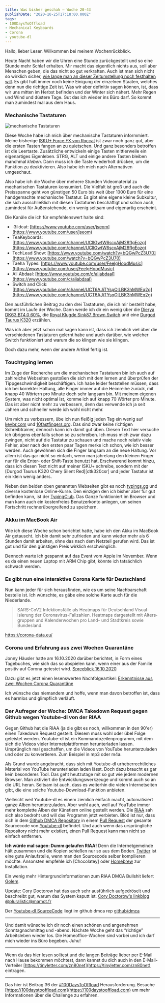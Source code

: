 ```yaml
---
title: Was bisher geschah – Woche 20-43
publishDate: "2020-10-25T17:18:00.000Z"
tags:
- 100DaysToOffload
- Mechanical Keyboards
- Corona
- youtube-dl
---
```


Hallo, lieber Leser. Willkommen bei meinem Wochenrückblick.

Heute Nacht haben wir die Uhren eine Stunde zurückgestellt und so eine Stunde mehr Schlaf erhalten. Mir macht das eigentlich nichts aus, soll aber Menschen geben, die das nicht so gut verkraften. Auch ist man sich nicht so wirklich sicher, [wie lange man an dieser Zeitumstellung noch festhalten will](https://www.tagesschau.de/inland/eu-zeitumstellung-111.html). Es gibt halt immer noch keine Einigung der einzelnen Staaten, welches denn nun die richtige Zeit ist. Was wir aber definitiv sagen können, ist, dass wir uns mitten im Herbst befinden und der Winter sich nähert. Mehr Regen und Wind und düstere Tage. Gut das ich wieder ins Büro darf. So kommt man zumindest mal aus dem Haus.

<!--more-->

### Mechanische Tastaturen

![mechanische Tastaturen](/images/2020-10-keyboard-uebersicht.jpg)

Diese Woche habe ich mich über mechanische Tastaturen informmiert. Meine bisherige [ISKU+ Force FX von Roccat](https://www.amazon.de/Tastatur-Layout-drucksensitiver-Tastenzone-RGB-Tastenbeleuchtung/dp/B01MY497MY) ist zwar noch ganz gut, aber die ersten Tasten fangen an zu quietschen. Und ganz besonders betroffen ist die Leertaste. Zusätzliche entwickeln einige Tasten mittlerweile ein eigenartiges Eigenleben. STRG, ALT und einige andere Tasten bleiben manchmal *kleben*. Dann muss ich die Taste wiederholt drücken, um die Funktion zu deaktivieren. Also habe ich mich nach Alternativen umgeschaut.

Also habe ich die Woche über mehrere Stunden Videomaterial zu mechanischen Tastaturen konsumiert. Die Vielfalt ist groß und auch die Preisspanne geht von günstigen 50 Euro bis weit über 1000 Euro für eine handgemachte mechanische Tastatur. Es gibt eine eigene kleine Subkultur, die sich ausschließlich mit diesen Tastaturen beschäftigt und schon auch, zumindest für Außenstehende, ein wenig seltsam und eigenartig erscheint.

Die Kanäle die ich für empfehlenswert halte sind:

- :3ildcat: [https://www.youtube.com/user/jseom](https://www.youtube.com/user/jseom)
- TeaKeyboards: [https://www.youtube.com/channel/UCllGwtW6scxAjM28fIgEozg](https://www.youtube.com/channel/UCllGwtW6scxAjM28fIgEozg)
- TechLead Show: [https://www.youtube.com/watch?v=bQGwPcZ3U70](https://www.youtube.com/watch?v=bQGwPcZ3U70)
- Taeha Types: [https://www.youtube.com/user/FeelgHoodMusic](https://www.youtube.com/user/FeelgHoodMusic)
- Ali Abdaal: [https://www.youtube.com/c/aliabdaal](https://www.youtube.com/c/aliabdaal)
- Switch and Click: [https://www.youtube.com/channel/UCT6AJiTYspOILBK3hMWEq2g](https://www.youtube.com/channel/UCT6AJiTYspOILBK3hMWEq2g)

Den ausführlichen Beitrag zu den drei Tastaturen, die ich mir bestellt habe, kommt im Laufe der Woche. Dann werde ich dir ein wenig über die [Dierya DK63 BT4.0 60%](https://www.amazon.de/gp/product/B083Z6PXXS?psc=1), die [Royal Klugde Sink87 Brown Switch](https://www.amazon.de/gp/product/B07GSWT56W?psc=1) und eine [Durgod Taurus K320](https://www.amazon.de/gp/product/B088DYXFRL?psc=1) erzählen.

Was ich aber jetzt schon mal sagen kann ist, dass ich ziemlich viel über die verschiedenen Tastaturen gelernt habe und auch darüber, wie welcher Switch funktioniert und warum die so klingen wie sie klingen.

Doch dazu mehr, wenn der andere Artikel fertig ist.

### Touchtyping lernen

Im Zuge der Recherche um die mechanischen Tastaturen bin ich auch auf zahlreiche Webseiten gestoßen die sich mit dem lernen und überprüfen der Tippgeschwindigkeit beschäftigen. Ich habe leider feststellen müssen, dass ich bei korrekter Haltung, alle Finger immer auf die Heimreihe zurück, mit knapp 40 Wörtern pro Minute doch sehr langsam bin. Mit meinem eigenen System, was nicht optimal ist, komme ich auf knapp 70 Wörter pro Minute. Das ist aber nicht mehr zu verbessern, denn das verwende ich ja seit Jahren und schneller werde ich wohl nicht mehr.

Um mich zu verbessern, übe ich nun fleißig jeden Tag ein wenig auf [keybr.com](https://keybr.com) und [10fastfingers.org](https://10fastfingers.com/). Das sind zwar keine richtigen Schreibtrainer, dennoch kann ich damit gut üben. Diesen Text hier versuche ich übrigens ebenfalls schon so zu schreiben. Ich muss mich zwar dazu zwingen, nicht auf die Tastatur zu schauen und mache noch relativ viele Fehler, aber nach den ersten paar Tagen merke ich schon, wie ich besser werden. Auch gewöhnen sich die Finger langsam an die neue Haltung. Vor allem ist das gar nicht so einfach, wenn man jahrelang den kleinen Finger nur für die Enter- oder Shift-Taste benutzt hat. Erschwerend kommt hinzu, dass ich diesen Text nicht auf meiner ISKU+ schreibe, sondern mit der [Durgod Taurus K320 Chery Silent Red][dtk320csr] und jeder Tastatur ist ein klein wenig anders.

Neben den beiden oben genannten Webseiten gibt es noch [typings.gg](https://typings.gg/) und diverse kostenlose Online-Kurse. Den einzigen den ich bisher aber für gut befinden kann, ist der [TypingClub](https://www.typingclub.com/). Das Ganze funktioniert im Browser und man kann auch ein kostenfreies Benutzerkonto anlegen, um seinen Fortschritt rechnerübergreifend zu speichern.

### Akku im MacBook Air

Wie ich diese Woche schon berichtet hatte, habe ich den Akku im MacBook Air getauscht. Ich bin damit sehr zufrieden und kann wieder mehr als 6 Stunden damit arbeiten, ohne das nach dem Netzteil gerufen wird. Das ist gut und für den günstigen Preis wirklich erschwinglich.

Dennoch warte ich gespannt auf das Event vom Apple im November. Wenn es da einen neuen Laptop mit ARM Chip gibt, könnte ich tatsächlich schwach werden.

### Es gibt nun eine interaktive Corona Karte für Deutschland

Nun kann jeder für sich herausfinden, wie es um seine Nachbarschaft bestelle ist. Ich wünschte, es gäbe eine solche Karte auch für die Niederlande.

> SARS-CoV2 Infektions­fälle als Heatmaps für Deutschland Visu­al­isierung der Coronavirus-Fall­zahlen. Heatmaps dar­ge­stellt mit Alters­gruppen und Kalender­wochen pro Land- und Stadtkreis sowie Bundes­land.

<https://corona-data.eu/>

### Corona und Erfahrung aus zwei Wochen Quarantäne

Jonny Häusler hatte am 16.10.2020 darüber berichtet, in Form eines Tagebuches, wie sich das so abspielen kann, wenn einer aus der Familie positiv auf Corona getestet wird. [Spreeblick 16.10.2020](https://www.spreeblick.com/blog/2020/10/16/corona-in-the-house-quarantaene-mit-der-familie/)

Dazu gibt es jetzt einen lesenswerten Nachfolgeartikel: [Erkenntnisse aus zwei Wochen Corona Quarantäne](https://www.spreeblick.com/blog/2020/10/22/erkenntnisse-aus-zwei-wochen-corona-quarantaene-in-der-familie/)

Ich wünsche das niemandem und hoffe, wenn man davon betroffen ist, dass es harmlos und glimpflich verläuft.

### Der Aufreger der Woche: DMCA Takedown Request gegen Github wegen Youtube-dl von der RIAA

Gegen Github hat die RIAA (ja die gibt es noch, willkommen in den 90'er) einen Takedown Request gestellt. Diesem muss wohl oder übel Folge geleistet werden. Youtube-dl ist ein Kommandozeilenprogramm, mit dem sich die Videos vieler Internetplattformen herunterladen lassen. Ursprünglich mal geschaffen, um die Videos von YouTube herunterzuladen und oder zu konvertieren. Zum Beispiel in mp3 oder m4a.

Als Grund wurde angebracht, dass sich mit Youtube-dl urheberrechtliches Material von YouTube herunterladen laden lässt. Doch dazu braucht es gar kein besonderes Tool. Das geht heutzutage mit so gut wie jedem modernen Browser. Man aktiviert die Entwicklungswerkzeuge und kommt auch so an die URL heran. Seltsam ist auch, dass es weiterhin die vielen Internetseiten gibt, die eine solche Youtube-Download-Funktion anbieten.

Vielleicht weil Youtube-dl es einem ziemlich einfach macht, automatisiert ganze Alben herunterzuladen. Aber wohl auch, weil auf YouTube immer mehr komplette Alben der Künstlern online gestellt werden. Die [RIAA](https://github.com/github/dmca/blob/master/2020/10/2020-10-23-RIAA.md) sah sich also bedroht und will das Programm jetzt verbieten. Blöd ist nur, dass sich in dem [Github DMCA Repository](https://github.com/github/dmca/blob/master/2020/10/2020-10-23-RIAA.md) in einem [Pull Request](https://github.com/github/dmca/pull/8142) der gesamte Sourcecode von [Youtube-dl](https://youtube-dl.org/) befindet. Und auch wenn das ursprüngliche Repository nicht mehr existiert, einen Pull Request kann man nicht so einfach entfernen.

**Ich würde mal sagen: Dumm gelaufen RIAA!** Denn die Internetgemeinde hält zusammen und die Kopien schießen nur so aus dem Boden. [Twitter](https://twitter.com/search?q=youtube-dl) ist eine gute Anlaufstelle, wenn man den Sourcecode selber kompilieren möchte. Ansonsten empfehle ich [Chocolatey] oder [Homebrew](https://formulae.brew.sh/formula/youtube-dl#default) zur Installation.

Ein wenig mehr Hintergrundinformationen zum RIAA DMCA Bullshit liefert [Golem](https://www.golem.de/news/urheberrecht-code-von-youtube-dl-wegen-dmca-anfrage-offline-2010-151700.html).

Update: Cory Doctorow hat das auch sehr ausführlich aufgedröselt und beschreibt gut, warum das System kaputt ist. [Cory Doctorow's linkblog ](https://mamot.fr/@pluralistic/105090176790708909)[@pluralistic@mamot.fr](/@/pluralistic@mamot.fr)

Der [Youtube-dl SourceCode](https://github.com/github/dmca/tree/416da574ec0df3388f652e44f7fe71b1e3a4701f) liegt im github dmca rep [github/dmca](https://github.com/github/dmca/tree/416da574ec0df3388f652e44f7fe71b1e3a4701f)

---

Und damit wünsche ich dir noch einen schönen und angenehmen Sonntagnachmittag und -abend. Nächste Woche geht das “richtige” Arbeitsleben wieder los. Die Homeoffice-Wochen sind vorbei und ich darf mich wieder ins Büro begeben. Juhu!

---

Wenn du das hier lesen solltest und die langen Beiträge lieber per E-Mail nach Hause bekommen möchtest, dann kannst du dich auch in den E-Mail-Verteiler [https://tinyletter.com/zn80net](https://tinyletter.com/zn80net) eintragen.

---

Das hier ist Beitrag 36 der [#100DaysToOffload](/tag/100DaysToOffload) Herausforderung. Besuche [https://100daystooffload.com](https://100daystooffload.com) um mehr Informationen über die Challenge zu erfahren.